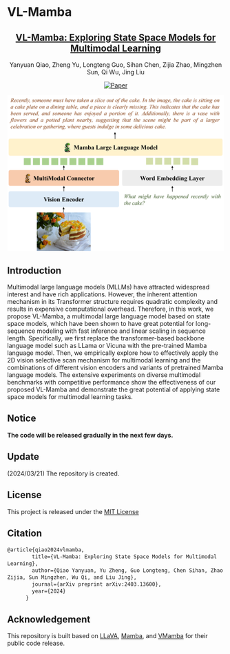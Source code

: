 # VL-Mamba

<div align="center">

<h2><a href="https://yanyuanqiao.github.io/vl-mamba/">VL-Mamba: Exploring State Space Models for Multimodal Learning</a></h2>

Yanyuan Qiao, Zheng Yu, Longteng Guo, Sihan Chen, Zijia Zhao, Mingzhen Sun, Qi Wu, Jing Liu

[![Paper](https://img.shields.io/badge/cs.CV-2403.13600-b31b1b?logo=arxiv&logoColor=red)](https://arxiv.org/abs/2403.13600) 

![teaser](./assets/arch.png)
</div>

## Introduction
Multimodal large language models (MLLMs) have attracted widespread interest and have rich applications. However, the inherent attention mechanism in its Transformer structure requires quadratic complexity and results in expensive computational overhead. Therefore, in this work, we propose VL-Mamba, a multimodal large language model based on state space models, which have been shown to have great potential for long-sequence modeling with fast inference and linear scaling in sequence length. Specifically, we first replace the transformer-based backbone language model such as LLama or Vicuna with the pre-trained Mamba language model. Then, we empirically explore how to effectively apply the 2D vision selective scan mechanism for multimodal learning and the combinations of different vision encoders and variants of pretrained Mamba language models. The extensive experiments on diverse multimodal benchmarks with competitive performance show the effectiveness of our proposed VL-Mamba and demonstrate the great potential of applying state space models for multimodal learning tasks.

## Notice
**The code will be released gradually in the next few days.**

## Update
(2024/03/21) The repository is created.

## License
This project is released under the [MIT License](LICENSE.txt)

## Citation
```
@article{qiao2024vlmamba,
        title={VL-Mamba: Exploring State Space Models for Multimodal Learning},
        author={Qiao Yanyuan, Yu Zheng, Guo Longteng, Chen Sihan, Zhao Zijia, Sun Mingzhen, Wu Qi, and Liu Jing},
        journal={arXiv preprint arXiv:2403.13600},
        year={2024}
      }
```

## Acknowledgement

This repository is built based on [LLaVA](https://github.com/haotian-liu/LLaVA),  [Mamba](https://github.com/state-spaces/mamba), and [VMamba](https://github.com/MzeroMiko/VMamba) for their public code release.
